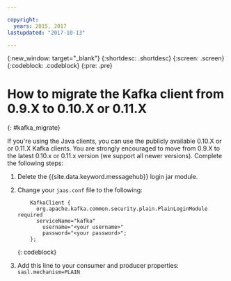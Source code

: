 ```yaml
---

copyright:
  years: 2015, 2017
lastupdated: "2017-10-13"

---
```


{:new_window: target="_blank"}
{:shortdesc: .shortdesc}
{:screen: .screen}
{:codeblock: .codeblock}
{:pre: .pre}

# How to migrate the Kafka client from 0.9.X to 0.10.X or 0.11.X
{: #kafka_migrate}


If you're using the Java clients, you can use
the publicly available 0.10.X or or 0.11.X Kafka clients. You are strongly encouraged to move from 0.9.X to the
latest 0.10.x or 0.11.x version (we support all newer versions). Complete the following steps:

1. Delete the {{site.data.keyword.messagehub}} login jar module.
2. Change your <code>jaas.conf</code> file to the following:
    ```
        KafkaClient {
          org.apache.kafka.common.security.plain.PlainLoginModule required
          serviceName="kafka"
            username="<your username>"
            password="<your password>";
        };
    ```
    {: codeblock}

3. Add this line to your consumer and producer properties: <code>sasl.mechanism=PLAIN</code>


